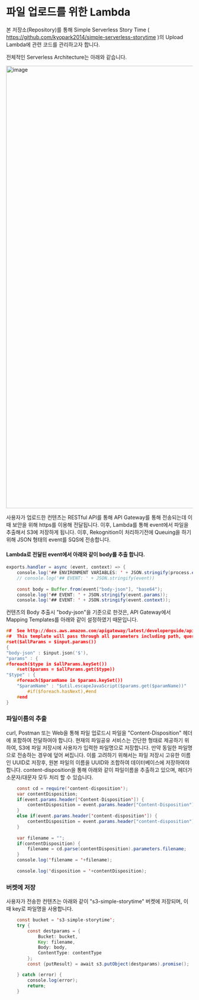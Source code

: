 # 파일 업로드를 위한 Lambda

본 저장소(Repository)를 통해 Simple Serverless Story Time ( https://github.com/kyopark2014/simple-serverless-storytime )의 Upload Lambda에 관련 코드를 관리하고자 합니다.

전체적인 Serverless Architecture는 아래와 같습니다. 

<img width="1195" alt="image" src="https://user-images.githubusercontent.com/52392004/154789870-4c21323d-6c01-4999-aac1-0119fdb71c02.png">

사용자가 업로드한 컨텐츠는 RESTful API를 통해 API Gateway를 통해 전송되는데 이때 보안을 위해 https를 이용해 전달됩니다. 이후, Lambda를 통해 event에서 파일을 추출해서 S3에 저장하게 됩니다. 이후, Rekognition이 처리하기전에 Queuing을 하기 위해 JSON 형태의 event를 SQS에 전송합니다.


#### Lambda로 전달된 event에서 아래와 같이 body를 추출 합니다. 

```java
exports.handler = async (event, context) => {
    console.log('## ENVIRONMENT VARIABLES: ' + JSON.stringify(process.env));
    // console.log('## EVENT: ' + JSON.stringify(event))
    
    const body = Buffer.from(event["body-json"], "base64");
    console.log('## EVENT: ' + JSON.stringify(event.params));
    console.log('## EVENT: ' + JSON.stringify(event.context));
```

컨텐츠의 Body 추출시 "body-json"을 기준으로 한것은, API Gateway에서 Mapping Templates를 아래와 같이 설정하였기 때문입니다.

```c
##  See http://docs.aws.amazon.com/apigateway/latest/developerguide/api-gateway-mapping-template-reference.html
##  This template will pass through all parameters including path, querystring, header, stage variables, and context through to the integration endpoint via the body/payload
#set($allParams = $input.params())
{
"body-json" : $input.json('$'),
"params" : {
#foreach($type in $allParams.keySet())
    #set($params = $allParams.get($type))
"$type" : {
    #foreach($paramName in $params.keySet())
    "$paramName" : "$util.escapeJavaScript($params.get($paramName))"
        #if($foreach.hasNext),#end
    #end
}
```

### 파일이름의 추출

curl, Postman 또는 Web을 통해 파일 업로드시 파일을 "Content-Disposition" 헤더에 포함하여 전달하여야 합니다. 현재의 파일공유 서비스는 간단한 형태로 제공하기 위하여, S3에 파일 저장시에 사용자가 입력한 파일명으로 저장합니다. 만약 동일한 파일명으로 전송하는 경우에 덮어 써집니다. 이를 고려하기 위해서는 파일 저장시 고유한 이름인 UUID로 저장후, 원본 파일의 이름을 UUID와 조합하여 데이터베이스에 저장하여야 합니다. 
content-disposition을 통해 아래와 같이 파일이름을 추출하고 있으며, 헤더가 소문자/대문자 모두 처리 할 수 있습니다. 

```java
    const cd = require('content-disposition');
    var contentDisposition;
    if(event.params.header['Content-Disposition']) {
        contentDisposition = event.params.header["Content-Disposition"];  
    } 
    else if(event.params.header['content-disposition']) {
        contentDisposition = event.params.header["content-disposition"];  
    }
    
    var filename = "";
    if(contentDisposition) {
        filename = cd.parse(contentDisposition).parameters.filename;
    }
    console.log('filename = '+filename);
    
    console.log('disposition = '+contentDisposition);
````

### 버켓에 저장

사용자가 전송한 컨텐츠는 아래와 같이 "s3-simple-storytime" 버켓에 저장되며, 이때 key로 파일명을 사용합니다. 

```java
    const bucket = 's3-simple-storytime';
    try {
        const destparams = {
            Bucket: bucket, 
            Key: filename,
            Body: body,
            ContentType: contentType
        };
        const {putResult} = await s3.putObject(destparams).promise(); 

    } catch (error) {
        console.log(error);
        return;
    } 
```
